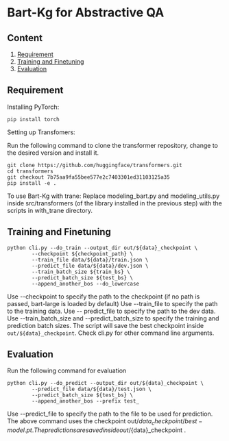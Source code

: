 # Bart-Kg for Abstractive QA

## Content
1. [Requirement](#requirement)
2. [Training and Finetuning](#training-finetuning)
3. [Evaluation](#evaluation)


## Requirement

Installing PyTorch:

```
pip install torch
```

Setting up Transfomers:

Run the following command to clone the transformer repository, change to the desired version and install it.

```
git clone https://github.com/huggingface/transformers.git
cd transformers
git checkout 7b75aa9fa55bee577e2c7403301ed31103125a35
pip install -e .
```

To use Bart-Kg with trane:
Replace modeling_bart.py and modeling_utils.py inside src/transformers (of the library installed in the previous step) with the scripts in with_trane directory.

## Training and Finetuning

```
python cli.py --do_train --output_dir out/${data}_checkpoint \
        --checkpoint ${checkpoint_path} \
        --train_file data/${data}/train.json \
        --predict_file data/${data}/dev.json \
        --train_batch_size ${train_bs} \
        --predict_batch_size ${test_bs} \
        --append_another_bos --do_lowercase
```

Use --checkpoint to specify the path to the checkpoint (if no path is passed, bart-large is loaded by default)
Use --train_file to specify the path to the training data.
Use -- predict_file to specify the path to the dev data.
Use --train_batch_size and --predict_batch_size to specify the training and prediction batch sizes.
The script will save the best checkpoint inside `out/${data}_checkpoint`.
Check cli.py for other command line arguments.

## Evaluation

Run the following command for evaluation

```
python cli.py --do_predict --output_dir out/${data}_checkpoint \
        --predict_file data/${data}/test.json \
        --predict_batch_size ${test_bs} \
        --append_another_bos --prefix test_
```
Use --predict_file to specify the path to the file to be used for prediction.
The above command uses the checkpoint out/${data}_checkpoint/best-model.pt .
The predictions are saved inside out/${data}_checkpoint .





